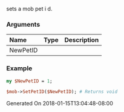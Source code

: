 sets a mob pet i d.
### Arguments
**Name**|**Type**|**Description**
:---|:---|:---
NewPetID||

### Example

```perl
my $NewPetID = 1;

$mob->SetPetID($NewPetID); # Returns void
```


Generated On 2018-01-15T13:04:48-08:00